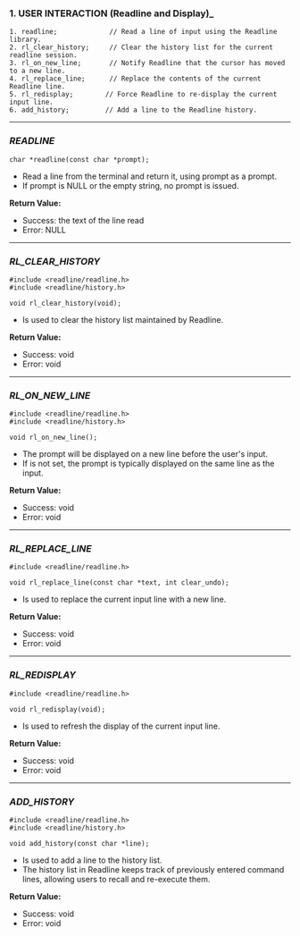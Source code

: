###     1.      USER INTERACTION (Readline and Display)_
```
1. readline;             // Read a line of input using the Readline library.
2. rl_clear_history;     // Clear the history list for the current readline session.
3. rl_on_new_line;       // Notify Readline that the cursor has moved to a new line.
4. rl_replace_line;      // Replace the contents of the current Readline line.
5. rl_redisplay;        // Force Readline to re-display the current input line.
6. add_history;         // Add a line to the Readline history.

```
____________________________________
###  _READLINE_
```
char *readline(const char *prompt);
```

- Read a line from the terminal and return it, using prompt as a prompt.  
- If prompt is NULL or the empty string, no prompt is issued.

**Return Value:**
- Success: the text of the line read
- Error: NULL
_______________________________________________________
###  _RL_CLEAR_HISTORY_
```
#include <readline/readline.h>
#include <readline/history.h>

void rl_clear_history(void);
```

- Is used to clear the history list maintained by Readline.

**Return Value:**
- Success: void
- Error: void
____________________________________
###  _RL_ON_NEW_LINE_
```
#include <readline/readline.h>
#include <readline/history.h>

void rl_on_new_line();
```

 - The prompt will be displayed on a new line before the user's input.
 - If is not set, the prompt is typically displayed on the same line as the input.

**Return Value:**
- Success: void
- Error: void
____________________________________
###  _RL_REPLACE_LINE_
```
#include <readline/readline.h>

void rl_replace_line(const char *text, int clear_undo);
```

- Is used to replace the current input line with a new line.

**Return Value:**
- Success: void
- Error: void
____________________________________
### _RL_REDISPLAY_
```
#include <readline/readline.h>

void rl_redisplay(void);
```

- Is used to refresh the display of the current input line.

**Return Value:**
- Success: void
- Error: void
____________________________________
###  _ADD_HISTORY_
```
#include <readline/readline.h>
#include <readline/history.h>

void add_history(const char *line);
```

- Is used to add a line to the history list.
- The history list in Readline keeps track of previously entered command lines, allowing users to recall and re-execute them.

**Return Value:**
- Success: void
- Error: void
